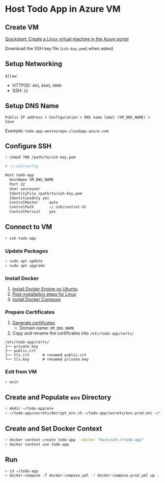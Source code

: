 # Host Todo App in Azure VM

## Create VM

[Quickstart: Create a Linux virtual machine in the Azure portal](https://docs.microsoft.com/en-us/azure/virtual-machines/linux/quick-create-portal)

Download the SSH key file (`ssh-key.pem`) when asked.

## Setup Networking

`Allow`:

- HTTP(S): `443`, `8443`, `9000`
- SSH: `22`

## Setup DNS Name

```text
Public IP address > Configuration > DNS name label (VM_DNS_NAME) > Save
```

Example: `todo-app.westeurope.cloudapp.azure.com`

## Configure SSH

```bash
> chmod 700 /path/to/ssh-key.pem
```

```bash
# ~/.ssh/config

Host todo-app
  HostName VM_DNS_NAME
  Port 22
  User azureuser
  IdentityFile /path/to/ssh-key.pem
  IdentitiesOnly yes
  ControlMaster     auto
  ControlPath       ~/.ssh/control-%C
  ControlPersist    yes
```

## Connect to VM

```bash
> ssh todo-app
```

### Update Packages

```bash
> sudo apt update
> sudo apt upgrade
```

### Install Docker

1. [Install Docker Engine on Ubuntu](https://docs.docker.com/engine/install/ubuntu/)
2. [Post-installation steps for Linux](https://docs.docker.com/engine/install/linux-postinstall/)
3. [Install Docker Compose](https://docs.docker.com/compose/install/)

### Prepare Certificates

1. [Generate certificates](certificates.md)
   - Domain name: `VM_DNS_NAME`
2. Copy and rename the certificates into `/etc/todo-app/certs/`

```text
/etc/todo-app/certs/
├── private.key
├── public.crt
├── tls.crt      # renamed public.crt
└── tls.key      # renamed private.key
```

### Exit from VM

```bash
> exit
```

## Create and Populate `env` Directory

```bash
> mkdir ~/todo-app/env
> ~/todo-app/secrets/decrypt_env.sh ~/todo-app/secrets/env.prod.enc ~/todo-app/env
```

## Create and Set Docker Context

```bash
> docker context create todo-app --docker "host=ssh://todo-app"
> docker context use todo-app
```

## Run

```bash
> cd ~/todo-app
> docker-compose -f docker-compose.yml -f docker-compose.prod.yml up --build -d
```
